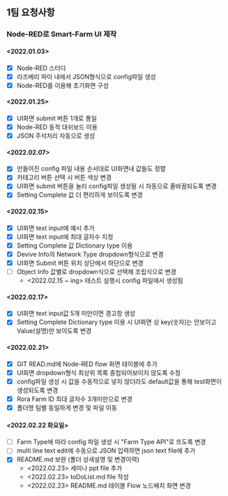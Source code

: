 ## 1팀 요청사항

### Node-RED로 Smart-Farm UI 제작

#### <2022.01.03>
- [X] Node-RED 스터디
- [X] 라즈베리 파이 내에서 JSON형식으로 config파일 생성
- [X] Node-RED를 이용해 초기화면 구성

#### <2022.01.25>
- [X] UI화면 submit 버튼 1개로 통일 
- [X] Node-RED 동적 대쉬보드 이용
- [X] JSON 주석처리 자동으로 생성

#### <2022.02.07>
- [X] 만들어진 config 파일 내용 순서대로 UI화면내 값들도 정렬
- [X] 카테고리 버튼 선택 시 버튼 색상 변경
- [X] UI화면 submit 버튼을 눌러 config파일 생성될 시 자동으로 줄바꿈되도록 변경
- [X] Setting Complete 값 더 편리하게 보이도록 변경

#### <2022.02.15>
- [X] UI화면 text input에 예시 추가
- [X] UI화면 text input에 최대 글자수 지정 
- [X] Setting Complete 값 Dictionary type 이용
- [X] Devive Info의 Network Type dropdown형식으로 변경
- [X] UI화면 Submit 버튼 위치 상단에서 하단으로 변경
- [ ] Object Info 값별로 dropdown식으로 선택해 조립식으로 변경
  - <2022.02.15 ~ ing> 테스트 실행시 config 파일에서 생성됨

#### <2022.02.17>
- [X] UI화면 text input값 5개 미만이면 경고창 생성 
- [X] Setting Complete Dictionary type 이용 시 UI화면 상 key(숫자)는 안보이고 Value(설명)만 보이도록 변경

#### <2022.02.21>
- [X] GIT READ.md에 Node-RED flow 화면 테이블에 추가
- [X] UI화면 dropdown형식 최상위 목록 중첩되어보이지 않도록 수정
- [X] config파일 생성 시 값을 수동적으로 넣지 않더라도 default값을 통해 test화면이 생성되도록 변경
- [X] Rora Farm ID 최대 글자수 3개미만으로 변경
- [X] 폴더명 팀별 동일하게 변경 및 파일 이동

#### <2022.02.22 화요일>
- [ ] Farm Type에 따라 config 파일 생성 시 "Farm Type API"로 뜨도록 변경
- [ ] multi line text edit에 수동으로 JSON 입력하면 json text file에 추가
- [X] README.md 보완 (폴더 상세설명 및 변경이력)
  - <2022.02.23> 세미나 ppt file 추가
  - <2022.02.23> toDoList.md file 작성
  - <2022.02.23> README.md 테이블 Flow 노드배치 화면 변경

